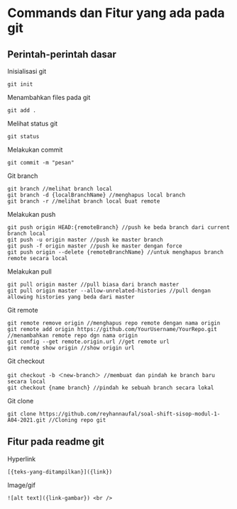 # Commands dan Fitur yang ada pada git

## Perintah-perintah dasar

Inisialisasi git

``` 
git init
```

Menambahkan files pada git

```
git add .
```

Melihat status git

```
git status
```

Melakukan commit

```
git commit -m "pesan"
```

Git branch

```
git branch //melihat branch local
git branch -d {localBranchName} //menghapus local branch
git branch -r //melihat branch local buat remote
```

Melakukan push

```
git push origin HEAD:{remoteBranch} //push ke beda branch dari current branch local
git push -u origin master //push ke master branch
git push -f origin master //push ke master dengan force
git push origin --delete {remoteBranchName} //untuk menghapus branch remote secara local
```

Melakukan pull

```
git pull origin master //pull biasa dari branch master
git pull origin master --allow-unrelated-histories //pull dengan allowing histories yang beda dari master
```

Git remote

```
git remote remove origin //menghapus repo remote dengan nama origin
git remote add origin https://github.com/YourUsername/YourRepo.git //menambahkan remote repo dgn nama origin
git config --get remote.origin.url //get remote url
git remote show origin //show origin url
```

Git checkout

```
git checkout -b ＜new-branch＞ //membuat dan pindah ke branch baru secara local
git checkout {name branch} //pindah ke sebuah branch secara lokal
```

Git clone
```
git clone https://github.com/reyhannaufal/soal-shift-sisop-modul-1-A04-2021.git //Cloning repo git
```

## Fitur pada readme git

Hyperlink

```
[{teks-yang-ditampilkan}]({link})
```

Image/gif

```
![alt text]({link-gambar}) <br />
```